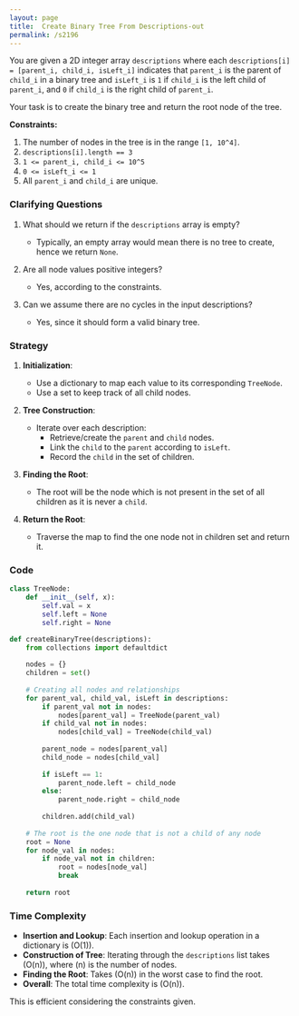 ```yaml
---
layout: page
title:  Create Binary Tree From Descriptions-out
permalink: /s2196
---
```


You are given a 2D integer array `descriptions` where each `descriptions[i] = [parent_i, child_i, isLeft_i]` indicates that `parent_i` is the parent of `child_i` in a binary tree and `isLeft_i` is `1` if `child_i` is the left child of `parent_i`, and `0` if `child_i` is the right child of `parent_i`.

Your task is to create the binary tree and return the root node of the tree.

**Constraints:**
1. The number of nodes in the tree is in the range `[1, 10^4]`.
2. `descriptions[i].length == 3`
3. `1 <= parent_i, child_i <= 10^5`
4. `0 <= isLeft_i <= 1`
5. All `parent_i` and `child_i` are unique.

### Clarifying Questions

1. What should we return if the `descriptions` array is empty? 
   - Typically, an empty array would mean there is no tree to create, hence we return `None`.

2. Are all node values positive integers?
   - Yes, according to the constraints.

3. Can we assume there are no cycles in the input descriptions?
   - Yes, since it should form a valid binary tree.

### Strategy

1. **Initialization**:
   - Use a dictionary to map each value to its corresponding `TreeNode`.
   - Use a set to keep track of all child nodes.

2. **Tree Construction**:
   - Iterate over each description:
     - Retrieve/create the `parent` and `child` nodes.
     - Link the `child` to the `parent` according to `isLeft`.
     - Record the `child` in the set of children.
   
3. **Finding the Root**:
   - The root will be the node which is not present in the set of all children as it is never a `child`.

4. **Return the Root**:
   - Traverse the map to find the one node not in children set and return it.

### Code

```python
class TreeNode:
    def __init__(self, x):
        self.val = x
        self.left = None
        self.right = None

def createBinaryTree(descriptions):
    from collections import defaultdict
    
    nodes = {}
    children = set()
    
    # Creating all nodes and relationships
    for parent_val, child_val, isLeft in descriptions:
        if parent_val not in nodes:
            nodes[parent_val] = TreeNode(parent_val)
        if child_val not in nodes:
            nodes[child_val] = TreeNode(child_val)
        
        parent_node = nodes[parent_val]
        child_node = nodes[child_val]
        
        if isLeft == 1:
            parent_node.left = child_node
        else:
            parent_node.right = child_node
        
        children.add(child_val)
    
    # The root is the one node that is not a child of any node
    root = None
    for node_val in nodes:
        if node_val not in children:
            root = nodes[node_val]
            break
    
    return root
```

### Time Complexity

- **Insertion and Lookup**: Each insertion and lookup operation in a dictionary is \(O(1)\).
- **Construction of Tree**: Iterating through the `descriptions` list takes \(O(n)\), where \(n\) is the number of nodes.
- **Finding the Root**: Takes \(O(n)\) in the worst case to find the root.
- **Overall**: The total time complexity is \(O(n)\).

This is efficient considering the constraints given.